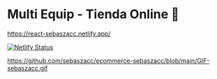 # Multi Equip - Tienda Online 🛒

https://react-sebaszacc.netlify.app/

[![Netlify Status](https://api.netlify.com/api/v1/badges/908b276d-1608-49a4-86f8-a4ddda6d40b9/deploy-status)](https://app.netlify.com/sites/react-sebaszacc/deploys)

https://github.com/sebaszacc/ecommerce-sebaszacc/blob/main/GIF-sebaszacc.gif
